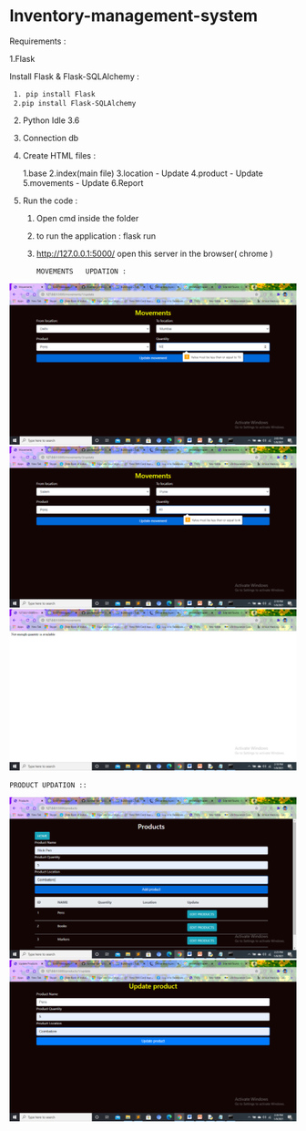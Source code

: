 # Inventory-management-system

Requirements :

1.Flask
 
  Install Flask & Flask-SQLAlchemy :
  
     1. pip install Flask
     2.pip install Flask-SQLAlchemy
 
2. Python Idle 3.6
3. Connection db 

4. Create HTML files  :
      
     1.base
     2.index(main file)
     3.location - Update 
     4.product - Update
     5.movements - Update
     6.Report

5. Run the code :

   1. Open cmd inside the folder 
   2. to run the application :
         flask run
   3. http://127.0.0.1:5000/ open this server in the browser( chrome )
   
          MOVEMENTS   UPDATION :

  ![](Photos/Screenshot%20(279).png)
   ![](Photos/Screenshot%20(280).png)
    ![](Photos/Screenshot%20(281).png)
    
    PRODUCT UPDATION ::
    
![](Photos/Screenshot%20(282).png)
    ![](Photos/Screenshot%20(283).png)
 
 



